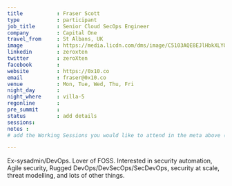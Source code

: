 ```yaml
---
title           : Fraser Scott
type            : participant
job_title       : Senior Cloud SecOps Engineer
company         : Capital One
travel_from     : St Albans, UK
image           : https://media.licdn.com/dms/image/C5103AQE8EJlHbkXLYQ/profile-displayphoto-shrink_800_800/0?e=1530748800&v=beta&t=zTrSCYDb7Hmun_viJtqkInbWupvlpcrLFQCS7fUkrkk
linkedin        : zeroxten
twitter         : zeroXten
facebook        :
website         : https://0x10.co
email           : fraser@0x10.co
venue           : Mon, Tue, Wed, Thu, Fri
night_day       :
night_where     : villa-5
regonline       :
pre_summit      :
status          : add details
sessions:
notes :
# add the Working Sessions you would like to attend in the meta above (use the session's title) e.g. sessions (one per line): -Security Playbooks Diagrams -Hackathon Daily Sessions

---
```


Ex-sysadmin/DevOps. Lover of FOSS. Interested in security automation, Agile security, Rugged DevOps/DevSecOps/SecDevOps, security at scale, threat modelling, and lots of other things.
